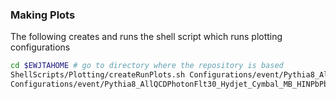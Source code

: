 ### Making Plots

The following creates and runs the shell script which runs plotting configurations

  ```bash
  cd $EWJTAHOME # go to directory where the repository is based
  ShellScripts/Plotting/createRunPlots.sh Configurations/event/Pythia8_AllQCDPhotonFlt30_Hydjet_Cymbal_MB_HINPbPbWinter16DR/ 'plot*.conf'
  Configurations/event/Pythia8_AllQCDPhotonFlt30_Hydjet_Cymbal_MB_HINPbPbWinter16DR/runPlots.sh # make the plots
  ```
